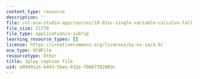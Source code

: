 ```yaml
---
content_type: resource
description: ''
file: /ol-ocw-studio-app/courses/18-01sc-single-variable-calculus-fall-2010/e99491a564935bee932ef8667392003c_rUis1mSzwyA.vtt
file_size: 21778
file_type: application/x-subrip
learning_resource_types: []
license: https://creativecommons.org/licenses/by-nc-sa/4.0/
ocw_type: OCWFile
resourcetype: Other
title: 3play caption file
uid: e99491a5-6493-5bee-932e-f8667392003c
---
```


